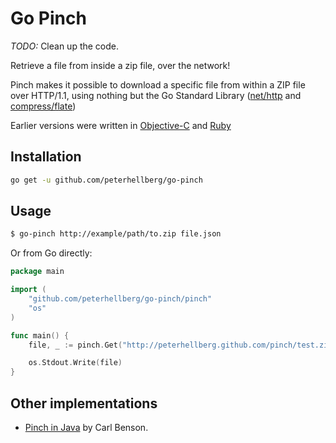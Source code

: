 # Go Pinch

*TODO:* Clean up the code.

Retrieve a file from inside a zip file, over the network!

Pinch makes it possible to download a specific file from within
a ZIP file over HTTP/1.1, using nothing but the Go Standard
Library ([net/http](http://golang.org/pkg/net/http/) and
[compress/flate](http://golang.org/pkg/compress/flate/))

Earlier versions were written in [Objective-C](https://github.com/epatel/pinch-objc) and [Ruby](https://github.com/peterhellberg/pinch)

## Installation

```bash
go get -u github.com/peterhellberg/go-pinch
```

## Usage

```bash
$ go-pinch http://example/path/to.zip file.json
```

Or from Go directly:

```go
package main

import (
	"github.com/peterhellberg/go-pinch/pinch"
	"os"
)

func main() {
	file, _ := pinch.Get("http://peterhellberg.github.com/pinch/test.zip", "data.json")

	os.Stdout.Write(file)
}
```

## Other implementations

 - [Pinch in Java](https://github.com/carlbenson/Pinch) by Carl Benson.
